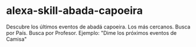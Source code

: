 # alexa-skill-abada-capoeira
Descubre los últimos eventos de abadá capoeira. Los más cercanos. Busca por País. Busca por Profesor. Ejemplo: "Dime los próximos eventos de Camisa"
